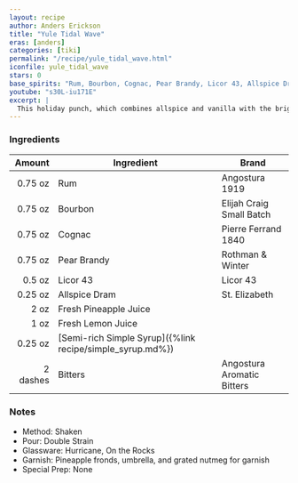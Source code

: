```yaml
---
layout: recipe
author: Anders Erickson
title: "Yule Tidal Wave"
eras: [anders]
categories: [tiki]
permalink: "/recipe/yule_tidal_wave.html"
iconfile: yule_tidal_wave
stars: 0
base_spirits: "Rum, Bourbon, Cognac, Pear Brandy, Licor 43, Allspice Dram"
youtube: "s30L-iu171E"
excerpt: |
  This holiday punch, which combines allspice and vanilla with the bright zing of lemon and pineapple.
---
```


### Ingredients

|   Amount | Ingredient                                                | Brand                      |
| -------: | --------------------------------------------------------- | -------------------------- |
|  0.75 oz | Rum                                                       | Angostura 1919             |
|  0.75 oz | Bourbon                                                   | Elijah Craig Small Batch   |
|  0.75 oz | Cognac                                                    | Pierre Ferrand 1840        |
|  0.75 oz | Pear Brandy                                               | Rothman & Winter           |
|   0.5 oz | Licor 43                                                  | Licor 43                   |
|  0.25 oz | Allspice Dram                                             | St. Elizabeth              |
|     2 oz | Fresh Pineapple Juice                                     |
|     1 oz | Fresh Lemon Juice                                         |
|  0.25 oz | [Semi-rich Simple Syrup]({%link recipe/simple_syrup.md%}) |
| 2 dashes | Bitters                                                   | Angostura Aromatic Bitters |

### Notes

- Method: Shaken
- Pour: Double Strain
- Glassware: Hurricane, On the Rocks
- Garnish: Pineapple fronds, umbrella, and grated nutmeg for garnish
- Special Prep: None
